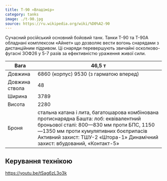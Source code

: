 ```yaml
---
title: Т-90 «Владімір»
category: tanks
image: ./t-90.jpg
source: https://ru.wikipedia.org/wiki/%D0%A2-90
---
```


Cучасний російський основний бойовий танк. Танки Т-90 та Т-90А обладнані комплексом «Айнет» що дозволяє вести вогонь снарядами з дистанційним підривом. Ці снаряди перевершують звичайні осколково-фугасні 3ОФ26 у 5-7 разів за ефективністю ураження живої сили.

| Вага           | 46,5 т                                 |
| -------------- | -------------------------------------- |
| Довжина        | 6860 (корпус) 9530 (з гарматою вперед) |
| Довжина cтвола | 48                                     |
| Ширина         | 3789                                   |
| Висота         | 2280                                   |
| Броня          |стальна катана і лита, багатошарова комбінована протиснарядна Башта: лоб: еквівалентний броньової сталі: 800—830 мм проти БПС, 1150—1350 мм проти кумулятивних боєприпасів Активний захист: ТШУ-2 «Штора-1» Динамічний захист: вбудований, «Контакт-5»  |

## Керування технікою

https://youtu.be/tSag6zL3o3k
